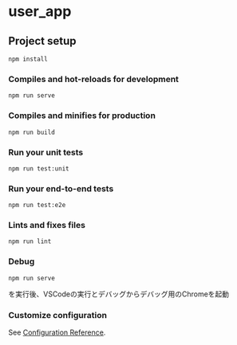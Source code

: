 # user_app

## Project setup
```
npm install
```

### Compiles and hot-reloads for development
```
npm run serve
```

### Compiles and minifies for production
```
npm run build
```

### Run your unit tests
```
npm run test:unit
```

### Run your end-to-end tests
```
npm run test:e2e
```

### Lints and fixes files
```
npm run lint
```

### Debug
```
npm run serve
```
を実行後、VSCodeの実行とデバッグからデバッグ用のChromeを起動

### Customize configuration
See [Configuration Reference](https://cli.vuejs.org/config/).
